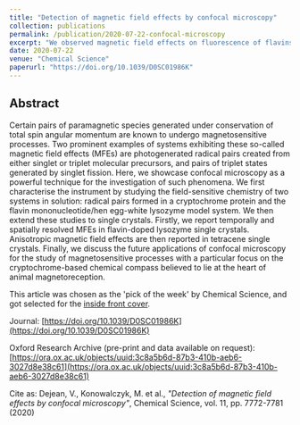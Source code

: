 ```yaml
---
title: "Detection of magnetic field effects by confocal microscopy"
collection: publications
permalink: /publication/2020-07-22-confocal-microscopy
excerpt: "We observed magnetic field effects on fluorescence of flavins in lysozyme crystals. To do that we developed a custom image-stack analysis pipeline (my contribution). This article was chosen as the 'pick of the week' by Chemical Science, and got selected for the inside front cover."
date: 2020-07-22
venue: "Chemical Science"
paperurl: "https://doi.org/10.1039/D0SC01986K"
---
```


## Abstract

Certain pairs of paramagnetic species generated under conservation of total spin angular momentum are known to undergo magnetosensitive processes. Two prominent examples of systems exhibiting these so-called magnetic field effects (MFEs) are photogenerated radical pairs created from either singlet or triplet molecular precursors, and pairs of triplet states generated by singlet fission. Here, we showcase confocal microscopy as a powerful technique for the investigation of such phenomena. We first characterise the instrument by studying the field-sensitive chemistry of two systems in solution: radical pairs formed in a cryptochrome protein and the flavin mononucleotide/hen egg-white lysozyme model system. We then extend these studies to single crystals. Firstly, we report temporally and spatially resolved MFEs in flavin-doped lysozyme single crystals. Anisotropic magnetic field effects are then reported in tetracene single crystals. Finally, we discuss the future applications of confocal microscopy for the study of magnetosensitive processes with a particular focus on the cryptochrome-based chemical compass believed to lie at the heart of animal magnetoreception.

This article was chosen as the 'pick of the week' by Chemical Science, and got selected for the [inside front cover](https://pubs.rsc.org/en/content/articlelanding/2020/sc/d0sc90165b).

Journal: [https://doi.org/10.1039/D0SC01986K](https://doi.org/10.1039/D0SC01986K)

Oxford Research Archive (pre-print and data available on request): [https://ora.ox.ac.uk/objects/uuid:3c8a5b6d-87b3-410b-aeb6-3027d8e38c61](https://ora.ox.ac.uk/objects/uuid:3c8a5b6d-87b3-410b-aeb6-3027d8e38c61)

Cite as: Dejean, V., Konowalczyk, M. et al., _"Detection of magnetic field effects by confocal microscopy"_, Chemical Science, vol. 11, pp. 7772-7781 (2020)